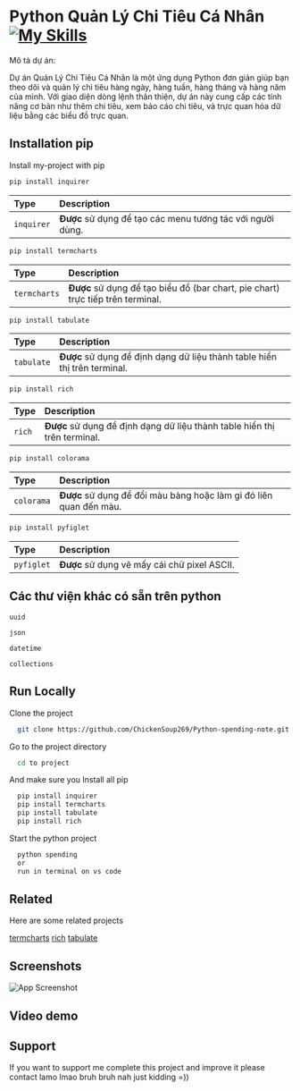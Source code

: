# Python Quản Lý Chi Tiêu Cá Nhân  [![My Skills](https://skillicons.dev/icons?i=python)](https://skillicons.dev)

Mô tả dự án:

Dự án Quản Lý Chi Tiêu Cá Nhân là một ứng dụng Python đơn giản giúp bạn theo dõi và quản lý chi tiêu hàng ngày, hàng tuần, hàng tháng và hàng năm của mình. Với giao diện dòng lệnh thân thiện, dự án này cung cấp các tính năng cơ bản như thêm chi tiêu, xem báo cáo chi tiêu, và trực quan hóa dữ liệu bằng các biểu đồ trực quan.


## Installation pip

Install my-project with pip


```bash
pip install inquirer
```

 | Type     | Description                |
 :------- | :------------------------- |
 `inquirer` | **Được** sử dụng để tạo các menu tương tác với người dùng. |

```bash
pip install termcharts
```
 | Type     | Description                |
 :------- | :------------------------- |
 `termcharts` | **Được**  sử dụng để tạo biểu đồ (bar chart, pie chart) trực tiếp trên terminal. |

 ```bash
pip install tabulate
```
 | Type     | Description                |
 :------- | :------------------------- |
 `tabulate` | **Được** sử dụng để định dạng dữ liệu thành table hiển thị trên terminal. |

 ```bash
pip install rich
```

 | Type     | Description                |
 :------- | :------------------------- |
 `rich` | **Được** sử dụng để định dạng dữ liệu thành table hiển thị trên terminal. |
 
 ```bash
pip install colorama
```

 | Type     | Description                |
 :------- | :------------------------- |
 `colorama` | **Được** sử dụng để đổi màu bảng hoặc làm gì đó liên quan đến màu. |
 
 ```bash
pip install pyfiglet
```

 | Type     | Description                |
 :------- | :------------------------- |
 `pyfiglet` | **Được** sử dụng vẽ mấy cái chữ pixel ASCII. |


## Các thư viện khác có sẵn trên python
`uuid`

`json`

`datetime`

`collections`

## Run Locally

Clone the project

```bash
  git clone https://github.com/ChickenSoup269/Python-spending-note.git
```

Go to the project directory

```bash
  cd to project
```

And make sure you Install all pip

```bash
  pip install inquirer
  pip install termcharts
  pip install tabulate
  pip install rich
```

Start the python project

```bash
  python spending 
  or
  run in terminal on vs code
```

## Related

Here are some related projects

[termcharts](https://pypi.org/project/termcharts/)
[rich](https://rich.readthedocs.io/en/stable/introduction.html)
[tabulate](https://pypi.org/project/tabulate/)

## Screenshots

![App Screenshot](https://via.placeholder.com/468x300?text=App+Screenshot+Here)

## Video demo

## Support

If you want to support me complete this project and improve it please contact lamo lmao bruh bruh nah just kidding =))

